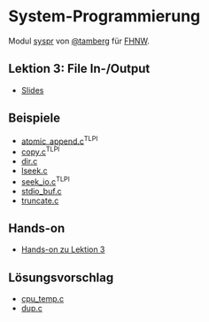 # System-Programmierung
Modul [syspr]( https://www.fhnw.ch/de/studium/module/6008081) von [@tamberg](https://twitter.com/tamberg) für [FHNW](https://www.fhnw.ch/).

## Lektion 3: File In-/Output
- [Slides](http://www.tamberg.org/fhnw/2024/fs/Syspr03FileIO.pdf)

## Beispiele
- [atomic_append.c](http://man7.org/tlpi/code/online/dist/fileio/atomic_append.c.html)<sup>TLPI</sup>
- [copy.c](http://man7.org/tlpi/code/online/dist/fileio/copy.c.html)<sup>TLPI</sup>
- [dir.c](dir.c)
- [lseek.c](lseek.c)
- [seek_io.c](http://man7.org/tlpi/code/online/dist/fileio/seek_io.c.html)<sup>TLPI</sup>
- [stdio_buf.c](stdio_buf.c)
- [truncate.c](truncate.c)

## Hands-on
- [Hands-on zu Lektion 3](../../../../fhnw-syspr-work-03/blob/master/README.md)

## Lösungsvorschlag
- [cpu_temp.c](cpu_temp.c)
- [dup.c](dup.c)
